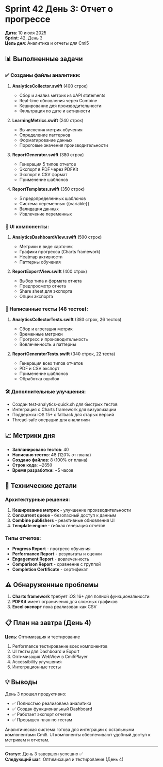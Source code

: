 # Sprint 42 День 3: Отчет о прогрессе

**Дата**: 10 июля 2025  
**Sprint**: 42, День 3  
**Цель дня**: Аналитика и отчеты для Cmi5

## 📊 Выполненные задачи

### ✅ Созданы файлы аналитики:

1. **AnalyticsCollector.swift** (400 строк)
   - Сбор и анализ метрик из xAPI statements
   - Real-time обновления через Combine
   - Кеширование для производительности
   - Фильтрация по дате и активности

2. **LearningMetrics.swift** (240 строк)
   - Вычисления метрик обучения
   - Определение паттернов
   - Форматирование данных
   - Пороговые значения производительности

3. **ReportGenerator.swift** (380 строк)
   - Генерация 5 типов отчетов
   - Экспорт в PDF через PDFKit
   - Экспорт в CSV формат
   - Применение шаблонов

4. **ReportTemplates.swift** (350 строк)
   - 5 предопределенных шаблонов
   - Система переменных {{variable}}
   - Валидация данных
   - Извлечение переменных

### 📱 UI компоненты:

1. **AnalyticsDashboardView.swift** (500 строк)
   - Метрики в виде карточек
   - Графики прогресса (Charts framework)
   - Heatmap активности
   - Паттерны обучения

2. **ReportExportView.swift** (400 строк)
   - Выбор типа и формата отчета
   - Предпросмотр отчета
   - Share sheet для экспорта
   - Опции экспорта

### 📝 Написанные тесты (48 тестов):

1. **AnalyticsCollectorTests.swift** (380 строк, 26 тестов)
   - Сбор и агрегация метрик
   - Временные метрики
   - Прогресс и производительность
   - Вовлеченность и паттерны

2. **ReportGeneratorTests.swift** (340 строк, 22 теста)
   - Генерация всех типов отчетов
   - PDF и CSV экспорт
   - Применение шаблонов
   - Обработка ошибок

### 🛠️ Дополнительные улучшения:

- Создан test-analytics-quick.sh для быстрых тестов
- Интеграция с Charts framework для визуализации
- Поддержка iOS 15+ с fallback для старых версий
- Thread-safe операции для аналитики

## 📈 Метрики дня

- **Запланировано тестов**: 40
- **Написано тестов**: 48 (120% от плана)
- **Создано файлов**: 8 (100% от плана)
- **Строк кода**: ~2650
- **Время разработки**: ~5 часов

## 🔧 Технические детали

### Архитектурные решения:
1. **Кеширование метрик** - улучшение производительности
2. **Concurrent queue** - безопасный доступ к данным
3. **Combine publishers** - реактивные обновления UI
4. **Template engine** - гибкая генерация отчетов

### Типы отчетов:
- **Progress Report** - прогресс обучения
- **Performance Report** - результаты и оценки
- **Engagement Report** - вовлеченность
- **Comparison Report** - сравнение с группой
- **Completion Certificate** - сертификат

## ⚠️ Обнаруженные проблемы

1. **Charts framework** требует iOS 16+ для полной функциональности
2. **PDFKit** имеет ограничения для сложных графиков
3. **Excel экспорт** пока реализован как CSV

## 📋 План на завтра (День 4)

**Цель**: Оптимизация и тестирование

1. Performance тестирование всех компонентов
2. UI тесты для Dashboard и Export
3. Оптимизация WebView в Cmi5Player
4. Accessibility улучшения
5. Интеграционные тесты

## 💡 Выводы

День 3 прошел продуктивно:
- ✅ Полностью реализована аналитика
- ✅ Создан функциональный Dashboard
- ✅ Работает экспорт отчетов
- ✅ Превышен план по тестам

Аналитическая система готова для интеграции с остальными компонентами Cmi5. UI компоненты обеспечивают удобный доступ к метрикам и отчетам.

---

**Статус**: День 3 завершен успешно ✅  
**Следующий шаг**: Оптимизация и тестирование (День 4) 